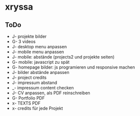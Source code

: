 # xryssa


## ToDo

- J- projekte bilder 
- G- 3 videos
- J- desktop menu anpassen
- J- mobile menu anpassen
- J- mobile: abstände (projects2 und projekte seiten)
- G- mobile: javascript zu spät
- G- homepage bilder: js programieren und responsive machen
- J- bilder abstände anpassen
- J- project credits
- J- impressum abstand
- _- impressum content checken
- J- CV anpassen, als PDF reinschreiben
- G- Portfolio PDF
- x- TEXTS PDF
- x- credits für jede Projekt
